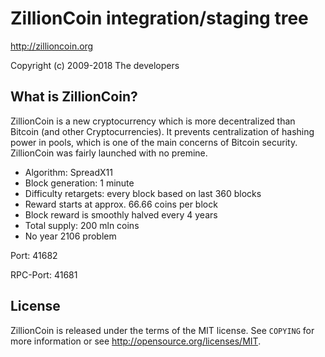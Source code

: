 ZillionCoin integration/staging tree
================================

http://zillioncoin.org

Copyright (c) 2009-2018 The developers

What is ZillionCoin?
----------------

ZillionCoin is a new cryptocurrency which is more decentralized than Bitcoin (and other Cryptocurrencies). It prevents centralization of hashing power in pools, which is one of the main concerns of Bitcoin security. ZillionCoin was fairly launched with no premine.
 - Algorithm: SpreadX11
 - Block generation: 1 minute
 - Difficulty retargets: every block based on last 360 blocks
 - Reward starts at approx. 66.66 coins per block
 - Block reward is smoothly halved every 4 years
 - Total supply: 200 mln coins
 - No year 2106 problem
 
 Port: 41682
 
 RPC-Port: 41681

License
-------

ZillionCoin is released under the terms of the MIT license. See `COPYING` for more
information or see http://opensource.org/licenses/MIT.
